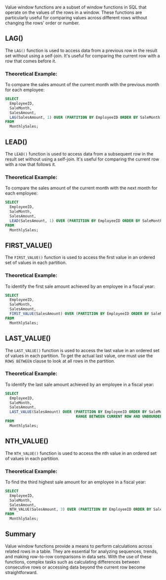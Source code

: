 <!-- # SQL Value Window Functions Detailed Guide -->

Value window functions are a subset of window functions in SQL that operate on the values of the rows in a window. These functions are particularly useful for comparing values across different rows without changing the rows' order or number.

## LAG()

The `LAG()` function is used to access data from a previous row in the result set without using a self-join. It's useful for comparing the current row with a row that comes before it.

### Theoretical Example:

To compare the sales amount of the current month with the previous month for each employee:

```sql
SELECT 
  EmployeeID,
  SaleMonth,
  SalesAmount,
  LAG(SalesAmount, 1) OVER (PARTITION BY EmployeeID ORDER BY SaleMonth) AS PreviousMonthSales
FROM 
  MonthlySales;
```

## LEAD()

The `LEAD()` function is used to access data from a subsequent row in the result set without using a self-join. It's useful for comparing the current row with a row that follows it.

### Theoretical Example:

To compare the sales amount of the current month with the next month for each employee:

```sql
SELECT 
  EmployeeID,
  SaleMonth,
  SalesAmount,
  LEAD(SalesAmount, 1) OVER (PARTITION BY EmployeeID ORDER BY SaleMonth) AS NextMonthSales
FROM 
  MonthlySales;
```

## FIRST_VALUE()

The `FIRST_VALUE()` function is used to access the first value in an ordered set of values in each partition.

### Theoretical Example:

To identify the first sale amount achieved by an employee in a fiscal year:

```sql
SELECT 
  EmployeeID,
  SaleMonth,
  SalesAmount,
  FIRST_VALUE(SalesAmount) OVER (PARTITION BY EmployeeID ORDER BY SaleMonth) AS FirstSaleAmount
FROM 
  MonthlySales;
```

## LAST_VALUE()

The `LAST_VALUE()` function is used to access the last value in an ordered set of values in each partition. To get the actual last value, one must use the `ROWS BETWEEN` clause to look at all rows in the partition.

### Theoretical Example:

To identify the last sale amount achieved by an employee in a fiscal year:

```sql
SELECT 
  EmployeeID,
  SaleMonth,
  SalesAmount,
  LAST_VALUE(SalesAmount) OVER (PARTITION BY EmployeeID ORDER BY SaleMonth 
                                RANGE BETWEEN CURRENT ROW AND UNBOUNDED FOLLOWING) AS LastSaleAmount
FROM 
  MonthlySales;
```

## NTH_VALUE()

The `NTH_VALUE()` function is used to access the nth value in an ordered set of values in each partition.

### Theoretical Example:

To find the third highest sale amount for an employee in a fiscal year:

```sql
SELECT 
  EmployeeID,
  SaleMonth,
  SalesAmount,
  NTH_VALUE(SalesAmount, 3) OVER (PARTITION BY EmployeeID ORDER BY SalesAmount DESC) AS ThirdHighestSale
FROM 
  MonthlySales;
```

## Summary

Value window functions provide a means to perform calculations across related rows in a table. They are essential for analyzing sequences, trends, and making row-to-row comparisons in data sets. With the use of these functions, complex tasks such as calculating differences between consecutive rows or accessing data beyond the current row become straightforward.
